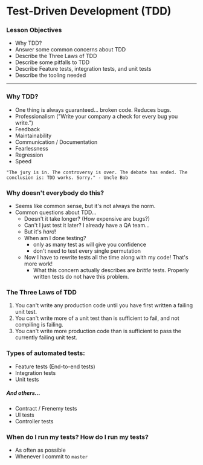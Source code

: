 # Test-Driven Development (TDD)

### Lesson Objectives

- Why TDD?
- Answer some common concerns about TDD
- Describe the Three Laws of TDD
- Describe some pitfalls to TDD
- Describe Feature tests, integration tests, and unit tests
- Describe the tooling needed

---

### Why TDD?

- One thing is always guaranteed... broken code. Reduces bugs.
- Professionalism ("Write your company a check for every bug you write.")
- Feedback
- Maintainability
- Communication / Documentation
- Fearlessness
- Regression
- Speed

`
"The jury is in. The controversy is over. The debate has ended. The conclusion is: TDD works. Sorry." - Uncle Bob
`

### Why doesn't everybody do this?

- Seems like common sense, but it's not always the norm.
- Common questions about TDD...
	- Doesn't it take longer? (How expensive are bugs?)
	- Can't I just test it later? I already have a QA team...
	- But it's _hard_!
	- When am I done testing?
		- only as many test as will give you confidence
		- don't need to test every single permutation
	- Now I have to rewrite tests all the time along with my code! That's more work!
		- What this concern actually describes are *brittle* tests. Properly written tests do not have this problem.

### The Three Laws of TDD

1. You can't write any production code until you have first written a failing unit test.
2. You can't write more of a unit test than is sufficient to fail, and not compiling is failing.
3. You can't write more production code than is sufficient to pass the currently failing unit test.

### Types of automated tests:

- Feature tests (End-to-end tests)
- Integration tests
- Unit tests

##### And others...

- Contract / Frenemy tests
- UI tests
- Controller tests

### When do I run my tests? How do I run my tests?

- As often as possible
- Whenever I commit to `master`

